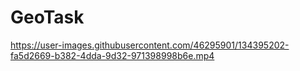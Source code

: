 # GeoTask

https://user-images.githubusercontent.com/46295901/134395202-fa5d2669-b382-4dda-9d32-971398998b6e.mp4

